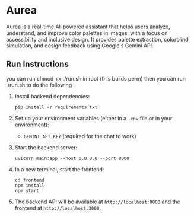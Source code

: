 # Aurea

Aurea is a real-time AI-powered assistant that helps users analyze, understand, and improve color palettes in images, with a focus on accessibility and inclusive design. It provides palette extraction, colorblind simulation, and design feedback using Google's Gemini API.

## Run Instructions 

you can run chmod +x ./run.sh in root (this builds perm)
then you can run ./run.sh to do the following

1. Install backend dependencies:
   ```
   pip install -r requirements.txt
   ```

2. Set up your environment variables (either in a `.env` file or in your environment):
   - `GEMINI_API_KEY` (required for the chat to work)

3. Start the backend server:
   ```
   uvicorn main:app --host 0.0.0.0 --port 8000
   ```

4. In a new terminal, start the frontend:
   ```
   cd frontend
   npm install
   npm start
   ```

5. The backend API will be available at `http://localhost:8000` and the frontend at `http://localhost:3000`.
